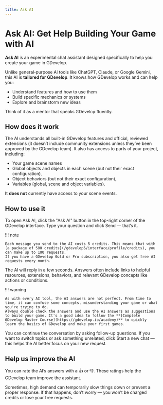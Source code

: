 ```yaml
---
title: Ask AI
---
```

# Ask AI: Get Help Building Your Game with AI

**Ask AI** is an experimental chat assistant designed specifically to help you create your game in GDevelop.

Unlike general-purpose AI tools like ChatGPT, Claude, or Google Gemini, this AI is **tailored for GDevelop**. It knows how GDevelop works and can help you:

- Understand features and how to use them
- Build specific mechanics or systems
- Explore and brainstorm new ideas

Think of it as a mentor that speaks GDevelop fluently.

## How does it work

The AI understands all built-in GDevelop features and official, reviewed extensions (it doesn’t include community extensions unless they’ve been approved by the GDevelop team). It also has access to parts of your project, including:

- Your game scene names
- Global objects and objects in each scene (but not their exact configuration),
- Object behaviors (but not their exact configuration),
- Variables (global, scene and object variables).

It **does not** currently have access to your scene events.

## How to use it

To open Ask AI, click the "Ask AI" button in the top-right corner of the GDevelop interface.
Type your question and click Send — that’s it.

!!! note

    Each message you send to the AI costs 5 credits. This means that with [a package of 500 credits](/gdevelop5/interface/profile/credits), you can make up to 100 requests.
    If you have a GDevelop Gold or Pro subscription, you also get free AI requests every month.

The AI will reply in a few seconds. Answers often include links to helpful resources, extensions, behaviors, and relevant GDevelop concepts like actions or conditions.

!!! warning

    As with every AI tool, the AI answers are not perfect. From time to time, it can confuse some concepts, misunderstanding your game or what you're trying to do.
    Always double check the answers and use the AI answers as suggestions to build your game. It's a good idea to follow the **[Complete GDevelop Master Course](https://gdevelop.io/academy)** to quickly learn the basics of GDevelop and make your first games.

You can continue the conversation by asking follow-up questions. If you want to switch topics or ask something unrelated, click Start a new chat — this helps the AI better focus on your new request.

## Help us improve the AI

You can rate the AI’s answers with a 👍 or 👎. These ratings help the GDevelop team improve the assistant.

Sometimes, high demand can temporarily slow things down or prevent a proper response. If that happens, don’t worry — you won’t be charged credits or lose your free requests.
